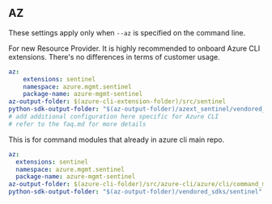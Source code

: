 ## AZ

These settings apply only when `--az` is specified on the command line.

For new Resource Provider. It is highly recommended to onboard Azure CLI extensions. There's no differences in terms of customer usage. 

``` yaml $(az) && $(target-mode) != 'core'
az:
    extensions: sentinel
    namespace: azure.mgmt.sentinel
    package-name: azure-mgmt-sentinel
az-output-folder: $(azure-cli-extension-folder)/src/sentinel
python-sdk-output-folder: "$(az-output-folder)/azext_sentinel/vendored_sdks/sentinel"
# add additional configuration here specific for Azure CLI
# refer to the faq.md for more details
```



This is for command modules that already in azure cli main repo. 
``` yaml $(az) && $(target-mode) == 'core'
az:
  extensions: sentinel
  namespace: azure.mgmt.sentinel
  package-name: azure-mgmt-sentinel
az-output-folder: $(azure-cli-folder)/src/azure-cli/azure/cli/command_modules/sentinel
python-sdk-output-folder: "$(az-output-folder)/vendored_sdks/sentinel"
``` 